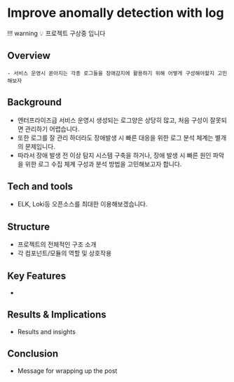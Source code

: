 # Improve anomally detection with log

!!! warning
    💡 프로젝트 구상중 입니다

## Overview
    - 서비스 운영시 쏟아지는 각종 로그들을 장애감지에 활용하기 위해 어떻게 구성해야할지 고민해보자

## Background
- 엔터프라이즈급 서비스 운영시 생성되는 로그양은 상당히 많고, 처음 구성이 잘못되면 관리하기 어렵습니다.
- 또한 로그를 잘 관리 하더라도 장애발생 시 빠른 대응을 위한 로그 분석 체계는 별개의 문제입니다.
- 따라서 장애 발생 전 이상 탐지 시스템 구축을 하거나, 장애 발생 시 빠른 원인 파악을 위한 로그 수집 체계 구성과 분석 방법을 고민해보고자 합니다. 

## Tech and tools
- ELK, Loki등 오픈소스를 최대한 이용해보겠습니다.

## Structure
- 프로젝트의 전체적인 구조 소개
- 각 컴포넌트/모듈의 역할 및 상호작용

## Key Features
- 

## Results & Implications
- Results and insights

## Conclusion
- Message for wrapping up the post

